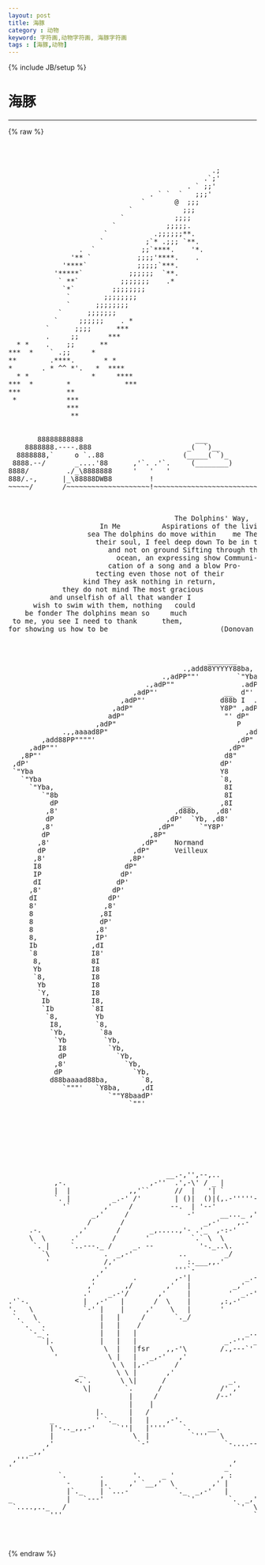 ```yaml
---
layout: post
title: 海豚
category : 动物
keyword: 字符画,动物字符画, 海豚字符画
tags : [海豚,动物]
---
```

{% include JB/setup %}
# 海豚
---
{% raw %}
<pre>



                                                 .;    
                                               .`;&#039;   
                                           . ` ;;&#039;   
                                  . ` `  `   ;;;&#039;   
                                `       @  ;;;     
                             `            ;;;   
                           `            ;;;;     
                         `            ;;;;;.    
                       `           .;;;;;;**.  
                      `          ;`* .;;; `**.     
                 .  `           ;;`****.    &#039;*.   
               &#039;** `           ;;;;&#039;****.    .   
             &#039;****`            ;;;;;`***.       
           &#039;*****`           ;;;;;;  `**.   
            ` **`          ;;;;;;;    .*  
             `*`         ;;;;;;;;        
              `        ;;;;;;;;         
              `      ;;;;;;;;         
            `      ;;;;;;;           
           `     ;;;;;;    . *             
         `      ;;;;      ***             
         .     ;;       ***            
  * *    .    ;;      **           
***  *    ` .;;     *              
**        .****.       * *                      
*       . * ^^ *&#039;.   *  ****                 
  * *               *     ****         
***  *        *             ***     
***           **                   
 *            ***                 
              ***        
               **     


       88888888888                           ___
    8888888.----.888                       _(  `)__
  8888888,`     o `..88                   (_____( `)_
 8888.--/       _....&#039;88      ,&#039;`. .&#039;`.     (________)
8888/         ./_\8888888     &#039;   &#039;   &#039;
888/.-,      |_\88888DWB8         !
~~~~~/       /~~~~~~~~~~~~~~~~~~~~!~~~~~~~~~~~~~~~~~~~~~~~~~



                                        The Dolphins&#039; Way,
                      In Me          Aspirations of the living
                   sea The dolphins do move within    me The aura of
                     their soul, I feel deep down To be in the water
                        and not on ground Sifting through the
                          ocean, an expressing show Communi-
                        cation of a song and a blow Pro-
                     tecting even those not of their
                  kind They ask nothing in return,
             they do not mind The most gracious
          and unselfish of all that wander I
      wish to swim with them, nothing   could
    be fonder The dolphins mean so     much
 to me, you see I need to thank      them,
for showing us how to be                           (Donovan 1997)



                                                _______
                                          .,add88YYYYY88ba,
                                     .,adPP&quot;&quot;&#039;         `&quot;Yba___,aaadYPPba,
                                 .,adP&quot;&quot;                .adP&quot;&quot;&quot;&quot;&#039;     .,Y8b
                              ,adP&quot;&#039;                __  d&quot;&#039;     .,ad8P&quot;&quot;Y8I
                           ,adP&quot;&#039;                  d88b I  .,adP&quot;&quot;&#039;   ,d8I&#039;
                         ,adP&quot;                     Y8P&quot; ,adP&quot;&#039;    .,adP&quot;&#039;
                        adP&quot;                        &quot;&#039; dP&quot;     ,adP&quot;&quot;&#039;
                     ,adP&quot;                             P    ,adP&quot;&#039;
             .,,aaaad8P&quot;                                 ,adP&quot;
        ,add88PP&quot;&quot;&quot;&quot;&#039;                                  ,dP&quot;
     ,adP&quot;&quot;&#039;                                         ,dP&quot;
   ,8P&quot;&#039;                                            d8&quot;
 ,dP&#039;                                              dP&#039;
 `&quot;Yba                                             Y8
   `&quot;Yba                                           `8,
     `&quot;Yba,                                         8I
        `&quot;8b                                        8I
          dP                              __       ,8I
         ,8&#039;                            ,d88b,    ,d8&#039;
         dP                           ,dP&#039;  `Yb, ,d8&#039;
        ,8&#039;                         ,dP&quot;      `&quot;Y8P&#039;
        dP                        ,8P&quot;
       ,8&#039;                      ,dP&quot;    Normand
       dP                     ,dP&quot;      Veilleux
      ,8&#039;                    ,8P&#039;
      I8                    dP&quot;
      IP                   dP&#039;
      dI                  dP&#039;
     ,8&#039;                 dP&#039;
     dI                 dP&#039;
     8&#039;                ,8&#039;
     8                ,8I
     8                dP&#039;
     8               ,8&#039;
     8,              IP&#039;
     Ib             ,dI
     `8             I8&#039;
      8,            8I
      Yb            I8
      `8,           I8
       Yb           I8
       `Y,          I8
        Ib          I8,
        `Ib         `8I
         `8,         Yb
          I8,        `8,
          `Yb,        `8a
           `Yb         `Yb,
            I8          `Yb,
            dP            `Yb,
           ,8&#039;              `Yb,
           dP                 `Yb,
          d88baaaad88ba,        `8,
             `&quot;&quot;&quot;&#039;   `Y8ba,     ,dI
                        `&quot;&quot;Y8baadP&#039;
                             `&quot;&quot;&#039;




                                                                ,.
                                                               /  \
                                                              /..-&#039;
                                                             .&#039;
                                      __.-,&#039;&#039;,--,..
           ,-.                    ,-&#039;&#039;  .&#039;,-\&#039; / _ |
           |  |              ,,&#039;``      //  |   &#039;| `
           `. |          _.-&#039; /&#039;        | ()|  ()|(,.-&#039;&#039;&#039;&#039;&#039;-.
             &#039;`        ,&#039;    /         --.  | &#039;--&#039;          /
                    _,&#039;     /              -&#039;      __..._ ,&#039;
                   /       /                   _,-&#039;    ,.-
     .-.         ,&#039;       /       _,.....,&#039;- .&#039;_  ,-:-&#039;
     \  \      .&#039;        /       &#039;          `.` \  \
      `. |     `..---._ /     _. --           &#039;-._..\.
        `\             .  _,-&#039;           ..         _/             _
         &#039;             /,&#039;                 :.___,,.&#039;            ,-&#039; |
                      ,&#039;                &#039;&#039;&#039;`-                ,,&#039;   /
                    ,&#039;        .         ,-&#039;|             _.-&#039;    ,&#039;
                   ,&#039;       ,/        ,&#039;   |          _,&#039;    _.-&#039;
                  .&#039;    _.-&#039;/       ,&#039;     |         &#039;  _.-&#039;&#039;
.&#039;`-.             |  ,-&#039;   |       /  \    |       ,:,-&#039;
&#039;.   \            `-&#039; |    |     ,&#039;    \   |       &#039;
 `.   \               |   |     /       `._/
   `.  `.             |   |    /
     `-_`.            |   |   |                          _..&#039;
        `|.           |   |   |                     _.-&#039;&#039;  _/
          \            \  |   |fsr    ,,-&#039;\        /.,---`&#039;
           &#039;            \ |   |   _,-&#039;   ,&#039;
                         \ \  |,-&#039;      /
                 _        \ \ |       ,&#039;
                &lt;.`.       \ \|      /               _.
                  \|        `.      /              /&#039; ,&#039;
                             |     /              /--&#039;
                             |    |
                     |.      |   /
          _          &#039; `._   |   |    ,-&#039;.
          |&#039;-.._,,.-&#039;     `&#039;&#039;|   |&#039;&#039;&#039;&#039;    `.    __.
          |                   \  |          `&#039;&#039;&#039;   \
         ,&#039;                    `-&#039;                  `-....--&#039;
     _,,&#039;                                                   `.
 ,&#039;&#039;&#039;                                                 ,       `-.--&#039;.
&#039;                                                   _&#039;
            `.        .       &#039;.     _ &#039;           , :
              -       |.     ,&#039; `__,&#039;  \         ,&#039; |
              |`._    | `...-           `._  _,-&#039;   |
_             |   `---&#039;                    `&#039;        `.  _,&#039;
 `....,.._   /                                         `&#039;  \       _,
          &#039;&#039;&#039;                                              `.___,,&#039;


 </pre>
{% endraw %}
